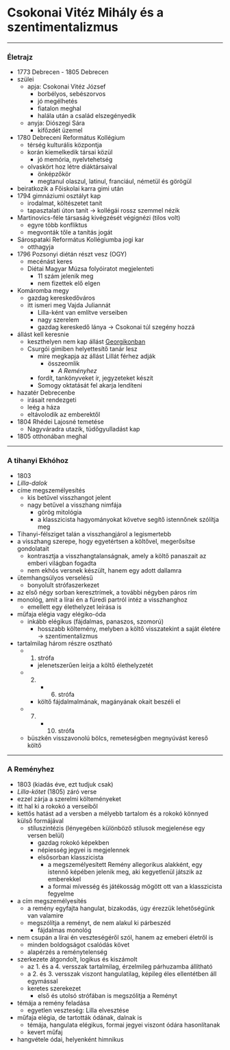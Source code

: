 # Csokonai Vitéz Mihály és a szentimentalizmus
---
### Életrajz
- 1773 Debrecen - 1805 Debrecen
- szülei
	- apja: Csokonai Vitéz József
		- borbélyos, sebészorvos
		- jó megélhetés
		- fiatalon meghal
		- halála után a család elszegényedik
	- anyja: Diószegi Sára
		- kifőzdét üzemel
- 1780 Debreceni Református Kollégium
	- térség kulturális központja
	- korán kiemelkedik társai közül
		- jó memória, nyelvtehetség
	- olvaskört hoz létre diáktársaival
		- önképzőkör
		- megtanul olaszul, latinul, franciául, németül és görögül
- beiratkozik a Főiskolai karra gimi után
- 1794 gimnáziumi osztályt kap
	- irodalmat, költészetet tanít
	- tapasztalati úton tanít -> kollégái rossz szemmel nézik
- Martinovics-féle társaság kivégzését végignézi (tilos volt)
	- egyre több konfliktus
	- megvonták tőle a tanítás jogát
- Sárospataki Református Kollégiumba jogi kar
	- otthagyja
- 1796 Pozsonyi diétán részt vesz (OGY)
	- mecénást keres
	- Diétai Magyar Múzsa folyóiratot megjelenteti
		- 11 szám jelenik meg
		- nem fizettek elő elgen
- Komáromba megy 
	- gazdag kereskedőváros
	- itt ismeri meg Vajda Juliannát
		- Lilla-ként van említve verseiben
		- nagy szerelem
		- gazdag kereskedő lánya -> Csokonai túl szegény hozzá
- állást kell keresnie
	- keszthelyen nem kap állást [Georgikonban](https://hu.wikipedia.org/wiki/Georgikon)
	- Csurgói gimiben helyettesítő tanár lesz
		- mire megkapja az állást Lillát férhez adják
			- összeomlik
				- *A Reményhez*
		- fordít, tankönyveket ír, jegyzeteket készít
		- Somogy oktatását fel akarja lendíteni
- hazatér Debrecenbe
	- irásait rendezgeti
	- leég a háza
	- eltávolodik az emberektől
- 1804 Rhédei Lajosné temetése
	- Nagyváradra utazik, tüdőgyulladást kap
- 1805 otthonában meghal
---
### A tihanyi Ekhóhoz
- 1803
- *Lilla-dalok*
- címe megszemélyesítés
	- kis betűvel visszhangot jelent
	- nagy betűvel a visszhang nimfája
		- görög mitológia
		- a klasszicista hagyományokat követve segítő istennőnek szólítja meg
- Tihanyi-félsziget talán a visszhangjárol a legismertebb
- a visszhang szerepe, hogy egyetértsen a költővel, megerősítse gondolatait
	- kontrasztja a visszhangtalanságnak, amely a költő panaszait az emberi világban fogadta
	- nem ekhós versnek készült, hanem egy adott dallamra
- ütemhangsúlyos verselésű
	- bonyolult strófaszerkezet
- az első négy sorban keresztrímek, a további négyben páros rím
- monológ, amit a lírai én a füredi partról intéz a visszhanghoz
	- emellett egy élethelyzet leírása is
- műfaja elégia vagy elégiko-óda
	- inkább elégikus (fájdalmas, panaszos, szomorú)
		- hosszabb költemény, melyben a költő visszatekint a saját életére -> szentimentalizmus
- tartalmilag három részre osztható
	- 1. strófa 
		- jelenetszerűen leírja a költő élethelyzetét
	- 2. - 6. strófa
		- költő fájdalmalmának, magányának okait beszéli el
	- 7. - 10. strófa 
	- büszkén visszavonolú bölcs, remeteségben megnyúvást kereső költő
---
### A Reményhez
- 1803 (kiadás éve, ezt tudjuk csak)
- *Lilla-kötet* (1805) záró verse
- ezzel zárja a szerelmi költeményeket
- itt hal ki a rokokó a verseiből
- kettős hatást ad a versben a mélyebb tartalom és a rokokó könnyed külső formájával
	- stíluszintézis (lényegében különböző stílusok megjelenése egy versen belül)
		- gazdag rokokó képekben
		- népiesség jegyei is megjelennek
		- elsősorban klasszicista
			- a megszemélyesített Remény allegorikus alakként, egy istennő képében jelenik meg, aki kegyetlenül játszik az emberekkel
			- a formai mívesség és játékosság mögött ott van a klasszicista fegyelme
- a cím megszemélyesítés
	- a remény egyfajta hangulat, bizakodás, úgy érezzük lehetőségünk van valamire
	- megszólítja a reményt, de nem alakul ki párbeszéd
		- fájdalmas monológ
- nem csupán a lírai én veszteségéről szól, hanem az emeberi életről is
	- minden boldogságot csalódás követ
	- alapérzés a reménytelenség 
- szerkezete átgondolt, logikus és kiszámolt
	- az 1. és a 4. versszak tartalmilag, érzelmileg párhuzamba állítható
	- a 2. és 3. versszak viszont hangulatilag, képileg éles ellentétben áll egymással
	- keretes szerekezet
		- első és utolsó strófában is megszólitja a Reményt
- témája a remény feladása
	- egyetlen veszteség: Lilla elvesztése
- műfaja elégia, de tartották ódának, dalnak is
	- témája, hangulata elégikus, formai jegyei viszont ódára hasonlítanak
	- kevert műfaj
- hangvétele ódai, helyenként himnikus
